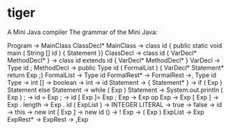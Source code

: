 # tiger
A Mini Java compiler
The grammar of the Mini Java:

  Program → MainClass ClassDecl*
 MainClass → class id { public static void main ( String [] id )
               { Statement }}
 ClassDecl → class id { VarDecl* MethodDecl* }
           → class id extends id { VarDecl* MethodDecl* }
   VarDecl → Type id ;
MethodDecl → public Type id ( FormalList )
               { VarDecl* Statement* return Exp ;}
FormalList → Type id FormalRest*
           →
FormalRest →, Type id
      Type → int []
           → boolean
           → int
           → id
 Statement → { Statement* }
           → if ( Exp ) Statement else Statement
           → while ( Exp ) Statement
           → System.out.println ( Exp ) ;
           → id = Exp ;
           → id [ Exp ]= Exp ;
       Exp → Exp op Exp
           → Exp [ Exp ]
           → Exp . length
           → Exp . id ( ExpList )
           → INTEGER LITERAL
           → true
           → false
           → id
           → this
           → new int [ Exp ]
           → new id ()
           → ! Exp
           → ( Exp )
   ExpList → Exp ExpRest*
           →
  ExpRest  →  ,Exp
